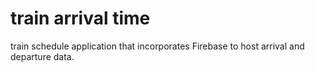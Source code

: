 # train arrival time
train schedule application that incorporates Firebase to host arrival and departure data.
